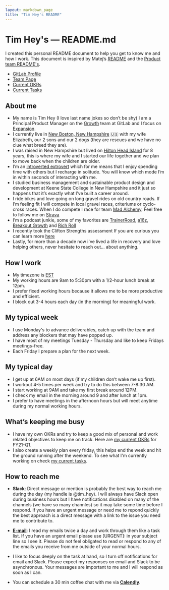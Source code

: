 ```yaml
---
layout: markdown_page
title: "Tim Hey's README"
---
```


# Tim Hey's — README.md

I created this personal README document to help you get to know me and how I work. This document is inspired by Matej’s [README](https://gitlab.com/matejlatin/focus#matej-readmemd) and the [Product team README's](https://about.gitlab.com/handbook/product/readme/#product-readmes).


*   [GitLab Profile](https://gitlab.com/timhey)
*   [Team Page](https://about.gitlab.com/company/team/#timhey)
*   [Current OKRs](https://gitlab.com/timhey/focus/blob/master/OKRs/current.md)
*   [Current Tasks](https://gitlab.com/timhey/focus/blob/master/Tasks/Current.md)

## About me

*   My name is Tim Hey (I love last name jokes so don’t be shy) I am a Principal Product Manager on the [ Growth](https://about.gitlab.com/handbook/product/growth/) team at GitLab and I focus on [Expansion](https://about.gitlab.com/direction/expansion/).
*   I currently live in [New Boston, New Hampshire](https://www.google.com/maps/place/New+Boston,+NH+03070/@42.9777511,-71.7556169,12z/data=!3m1!4b1!4m5!3m4!1s0x89e233e8a9946e0d:0x590e6c13b1743f65!8m2!3d42.9761945!4d-71.6939626) 🇺🇸 with my wife Elizabeth, our 2 sons and our 2 dogs (they are rescues and we have no clue what breed they are). 
*   I was raised in New Hampshire but lived on [Hilton Head Island](https://www.google.com/maps/place/Hilton+Head+Island,+SC/@32.1834696,-80.8174359,12z/data=!3m1!4b1!4m5!3m4!1s0x88fc79dc8ed319ad:0x2ce5a67aeba2283d!8m2!3d32.216316!4d-80.752608) for 8 years, this is where my wife and I started our life together and we plan to move back when the children are older.
*   I’m an [introverted extrovert](https://en.wikipedia.org/wiki/Extraversion_and_introversion) which for me means that I enjoy spending time with others but I recharge in solitude. You will know which mode I’m in within seconds of interacting with me. 
*   I studied business management and sustainable product design and development at Keene State College in New Hampshire and it just so happens that it’s exactly what I’ve built a career around. 
*   I ride bikes and love going on long gravel rides on old country roads. If I’m feeling fit I will compete in local gravel races, criteriums or cyclo-cross races. When I do compete I race for team [Mad Alchemy](https://www.madalchemy.com/). Feel free to follow me on [Strava](https://www.strava.com/athletes/2610245)
*   I’m a podcast junkie, some of my favorites are [TrainerRoad](https://www.trainerroad.com/podcast), [a16z](https://a16z.com/podcasts/), [Breakout Growth](https://www.seanellis.me/the-breakout-growth-podcast.html) and [Rich Roll](https://www.richroll.com/)
*   I recently took the Clifton Strengths assessment If you are curious you can learn more [here](https://gitlab.com/gitlab-org/growth/product/issues/797)
*   Lastly, for more than a decade now i've lived a life in recovery and love helping others, never hesitate to reach out... about anything. 

## How I work

*   My timezone is [EST](https://time.is/CET)
*   My working hours are 9am to 5:30pm with a 1/2-hour lunch break at 12pm.
*   I prefer fixed working hours because it allows me to be more productive and efficient.
*   I block out 3-4 hours each day (in the morning) for meaningful work.

## My typical week

*   I use Monday's to advance deliverables, catch up with the team and address any blockers that may have popped up.
*   I have most of my meetings Tuesday - Thursday and like to keep Fridays meetings-free.
*   Each Friday I prepare a plan for the next week.

## My typical day

*   I get up at 6AM on most days (if my children don’t wake me up first).
*   I workout 4-5 times per week and try to do this between 7-8:30 AM.
*   I start working at 9AM and take my first break around 12PM. 
*   I check my email in the morning around 9 and after lunch at 1pm.
*   I prefer to have meetings in the afternoon hours but will meet anytime during my normal working hours. 

## What’s keeping me busy

* I have my own OKRs and try to keep a good mix of personal and work related objectives to keep me on track. Here are [my current OKRs](https://gitlab.com/timhey/focus/blob/master/OKRs/current.md) for FY21-Q1.
* I also create a weekly plan every friday, this helps end the week and hit the ground running after the weekend. To see what I'm currently working on check [my current tasks](https://gitlab.com/timhey/focus/blob/master/Tasks/Current.md). 

## How to reach me

*   **Slack**: Direct message or mention is probably the best way to reach me during the day (my handle is @tim_hey). I will always have Slack open during business hours but I have notifications disabled on many of the channels (we have so many channles) so it may take some time before I respond. If you have an urgent message or need me to repond quickly the best approach is a direct message with a link to the issue you need me to contribute to. 

*   **[E-mail](mailto:they@gitlab.com)**: I read my emails twice a day and work through them like a task list. If you have an urgent email please use [URGENT]: in your subject line so I see it. Please do not feel obligated to read or respond to any of the emails you receive from me outside of your normal hours.

*   I like to focus deeply on the task at hand, so I turn off notifications for email and Slack. Please expect my responses on email and Slack to be asynchronous. Your messages are important to me and I will respond as soon as I can.

*   You can schedule a 30 min coffee chat with me via **[Calendly](https://calendly.com/timhey-gitlab)**.

